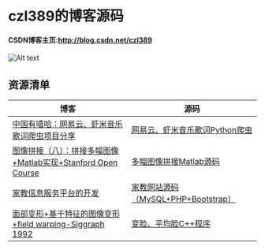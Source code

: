 #  czl389的博客源码

#### CSDN博客主页:<http://blog.csdn.net/czl389>

![Alt text](https://avatar.csdn.net/2/C/5/1_czl389.jpg)

## 资源清单

| 博客                                       | 源码                                       |
| ---------------------------------------- | ---------------------------------------- |
| [中国有嘻哈：网易云、虾米音乐歌词爬虫项目分享](http://blog.csdn.net/czl389/article/details/77278166) | [网易云、虾米音乐歌词Python爬虫](https://github.com/czl389/csdn-czl389/tree/master/%E3%80%8A%E4%B8%AD%E5%9B%BD%E6%9C%89%E5%98%BB%E5%93%88%E3%80%8B%E5%85%AC%E5%BC%80%E8%AF%BE%E6%96%87%E6%A1%A3%E3%80%81%E6%95%B0%E6%8D%AE%E4%B8%8E%E4%BB%A3%E7%A0%81%20by%E7%A8%80%E7%89%9B%E5%AD%A6%E9%99%A2) |
| [图像拼接（八）：拼接多幅图像+Matlab实现+Stanford Open Course](http://blog.csdn.net/czl389/article/details/60580574) | [多幅图像拼接Matlab源码](https://github.com/czl389/csdn-czl389/tree/master/ImagesStitch) |
| [家教信息服务平台的开发](http://blog.csdn.net/czl389/article/details/52294733) | [家教网站源码（MySQL+PHP+Bootstrap）](https://github.com/czl389/csdn-czl389/tree/master/%E5%AE%B6%E6%95%99%E7%BD%91%E7%AB%99%E6%BA%90%E7%A0%81) |
| [面部变形+基于特征的图像变形+field warping-Siggraph 1992](http://blog.csdn.net/czl389/article/details/61914086) | [变脸、平均脸C++程序](./变脸、平均脸程序/)               |

